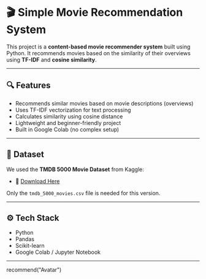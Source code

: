 # 🎬 Simple Movie Recommendation System

This project is a **content-based movie recommender system** built using Python. It recommends movies based on the similarity of their overviews using **TF-IDF** and **cosine similarity**.

---

## 🔍 Features

- Recommends similar movies based on movie descriptions (overviews)
- Uses TF-IDF vectorization for text processing
- Calculates similarity using cosine distance
- Lightweight and beginner-friendly project
- Built in Google Colab (no complex setup)

---

## 📁 Dataset

We used the **TMDB 5000 Movie Dataset** from Kaggle:
- 🔗 [Download Here](https://www.kaggle.com/datasets/tmdb/tmdb-movie-metadata)

Only the `tmdb_5000_movies.csv` file is needed for this version.

---

## ⚙️ Tech Stack

- Python
- Pandas
- Scikit-learn
- Google Colab / Jupyter Notebook

---

recommend("Avatar")
